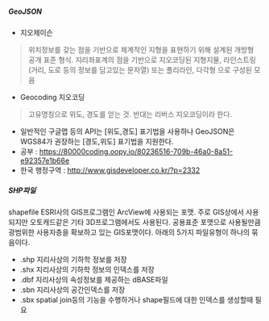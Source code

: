 ##### GeoJSON
- 지오제이슨
> 위치정보를 갖는 점을 기반으로 체계적인 지형을 표현하기 위해 설계된 개방형 공개 표준 형식.
> 지리좌표계의 점을 기반으로 지오코딩된 지형지물, 라인스트링(거리, 도로 등의 정보를 담고있는 문자열) 또는 폴리라인, 다각형 으로 구성된 모음
- Geocoding 지오코딩
> 고유명칭으로 위도, 경도를 얻는 것.  반대는 리버스 지오코딩이라 한다.
- 일반적인 구글맵 등의 API는 [위도,경도] 표기법을 사용하나 GeoJSON은 WGS84가 권장하는 [경도,위도] 표기법을 지원한다.
- 공부 : https://80000coding.oopy.io/80236516-709b-46a0-8a51-e92357e1b66e
- 한국 행정구역 : http://www.gisdeveloper.co.kr/?p=2332


##### SHP파일
shapefile
ESRI사의 GIS프로그램인 ArcView에 사용되는 포맷.
주로 GIS상에서 사용되지만 오토캐드같은 기타 3D프로그램에서도 사용된다.
공용표준 포맷으로 사용될만큼 광범위한 사용자층을 확보하고 있는 GIS포맷이다.
아래의 5가지 파일유형이 하나의 묶음이다.
- .shp 지리사상의 기하학 정보를 저장
- .shx 지리사상의 기하학 정보의 인덱스를 저장
- .dbf 지리사상의 속성정보를 제공하는 dBASE파일
- .sbn 지리사상의 공간인덱스를 저장
- .sbx spatial join등의 기능을 수행하거나 shape필드에 대한 인덱스를 생성할때 필요